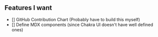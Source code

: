 ## Features I want

- [] GitHub Contribution Chart (Probably have to build this myself)
- [] Define MDX components (since Chakra UI doesn't have well defined ones)
